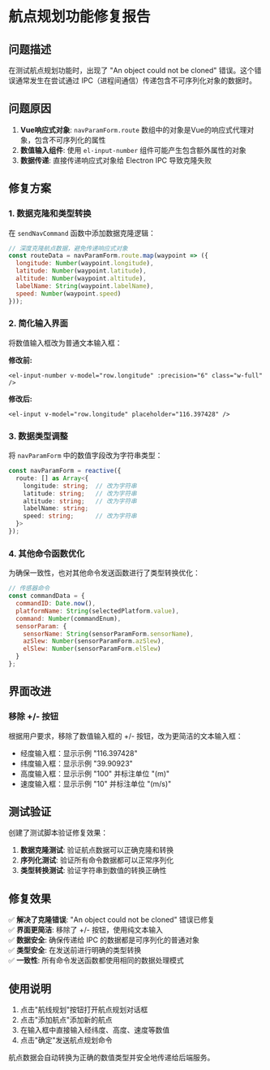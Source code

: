 # 航点规划功能修复报告

## 问题描述

在测试航点规划功能时，出现了 "An object could not be cloned" 错误。这个错误通常发生在尝试通过 IPC（进程间通信）传递包含不可序列化对象的数据时。

## 问题原因

1. **Vue响应式对象**: `navParamForm.route` 数组中的对象是Vue的响应式代理对象，包含不可序列化的属性
2. **数值输入组件**: 使用 `el-input-number` 组件可能产生包含额外属性的对象
3. **数据传递**: 直接传递响应式对象给 Electron IPC 导致克隆失败

## 修复方案

### 1. 数据克隆和类型转换

在 `sendNavCommand` 函数中添加数据克隆逻辑：

```javascript
// 深度克隆航点数据，避免传递响应式对象
const routeData = navParamForm.route.map(waypoint => ({
  longitude: Number(waypoint.longitude),
  latitude: Number(waypoint.latitude),
  altitude: Number(waypoint.altitude),
  labelName: String(waypoint.labelName),
  speed: Number(waypoint.speed)
}));
```

### 2. 简化输入界面

将数值输入框改为普通文本输入框：

**修改前:**
```vue
<el-input-number v-model="row.longitude" :precision="6" class="w-full" />
```

**修改后:**
```vue
<el-input v-model="row.longitude" placeholder="116.397428" />
```

### 3. 数据类型调整

将 `navParamForm` 中的数值字段改为字符串类型：

```typescript
const navParamForm = reactive({
  route: [] as Array<{
    longitude: string;  // 改为字符串
    latitude: string;   // 改为字符串
    altitude: string;   // 改为字符串
    labelName: string;
    speed: string;      // 改为字符串
  }>
});
```

### 4. 其他命令函数优化

为确保一致性，也对其他命令发送函数进行了类型转换优化：

```javascript
// 传感器命令
const commandData = {
  commandID: Date.now(),
  platformName: String(selectedPlatform.value),
  command: Number(commandEnum),
  sensorParam: {
    sensorName: String(sensorParamForm.sensorName),
    azSlew: Number(sensorParamForm.azSlew),
    elSlew: Number(sensorParamForm.elSlew)
  }
};
```

## 界面改进

### 移除 +/- 按钮

根据用户要求，移除了数值输入框的 +/- 按钮，改为更简洁的文本输入框：

- 经度输入框：显示示例 "116.397428"
- 纬度输入框：显示示例 "39.90923"  
- 高度输入框：显示示例 "100" 并标注单位 "(m)"
- 速度输入框：显示示例 "10" 并标注单位 "(m/s)"

## 测试验证

创建了测试脚本验证修复效果：

1. **数据克隆测试**: 验证航点数据可以正确克隆和转换
2. **序列化测试**: 验证所有命令数据都可以正常序列化
3. **类型转换测试**: 验证字符串到数值的转换正确性

## 修复效果

✅ **解决了克隆错误**: "An object could not be cloned" 错误已修复  
✅ **界面更简洁**: 移除了 +/- 按钮，使用纯文本输入  
✅ **数据安全**: 确保传递给 IPC 的数据都是可序列化的普通对象  
✅ **类型安全**: 在发送前进行明确的类型转换  
✅ **一致性**: 所有命令发送函数都使用相同的数据处理模式  

## 使用说明

1. 点击"航线规划"按钮打开航点规划对话框
2. 点击"添加航点"添加新的航点
3. 在输入框中直接输入经纬度、高度、速度等数值
4. 点击"确定"发送航点规划命令

航点数据会自动转换为正确的数值类型并安全地传递给后端服务。